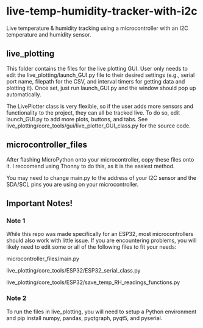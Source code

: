 # live-temp-humidity-tracker-with-i2c
Live temperature & humidity tracking using a microcontroller with an I2C temperature and humidity sensor.

## live_plotting

This folder contains the files for the live plotting GUI. User only needs to edit the live_plotting/launch_GUI.py file to their desired settings (e.g., serial port name, filepath for the CSV, and interval timers for getting data and plotting it). Once set, just run launch_GUI.py and the window should pop up automatically.

The LivePlotter class is very flexible, so if the user adds more sensors and functionality to the project, they can all be tracked live. To do so, edit launch_GUI.py to add more plots, buttons, and tabs. See live_plotting/core_tools/gui/live_plotter_GUI_class.py for the source code.

## microcontroller_files

After flashing MicroPython onto your microcontroller, copy these files onto it. I reccomend using Thonny to do this, as it is the easiest method.

You may need to change main.py to the address of your I2C sensor and the SDA/SCL pins you are using on your microcontroller.


## Important Notes!

### Note 1
While this repo was made specifically for an ESP32, most microcontrollers should also work with little issue. If you are encountering problems, you will likely need to edit some or all of the following files to fit your needs:

microcontroller_files/main.py

live_plotting/core_tools/ESP32/ESP32_serial_class.py

live_plotting/core_tools/ESP32/save_temp_RH_readings_functions.py

### Note 2

To run the files in live_plotting, you will need to setup a Python environment and pip install numpy, pandas, pyqtgraph, pyqt5, and pyserial.
